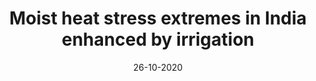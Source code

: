 ---
title: "Moist heat stress extremes in India enhanced by irrigation"
collection: publications
permalink: /publication/13-01-2021-paper-title-number-4
date: 26-10-2020
venue: 'Nature Geoscience'
paperurl: 'Mishra, V., Ambika, A. K., Asoka, A., Aadhar, S., Buzan, J., Kumar, R., & Huber, M. (2020). Moist heat stress extremes in India enhanced by irrigation. Nature Geoscience, 13(11), 722-728.'
---